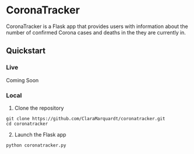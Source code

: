 # CoronaTracker

CoronaTracker is a Flask app that provides users with information about the number of confirmed Corona cases and deaths in the they are currently in. 

## Quickstart 

### Live
Coming Soon

### Local

1. Clone the repository

```
git clone https://github.com/ClaraMarquardt/coronatracker.git
cd coronatracker
```

2. Launch the Flask app
```
python coronatracker.py
```

